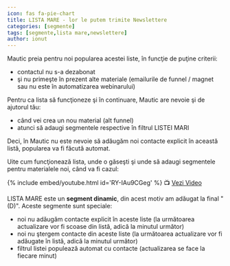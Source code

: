 ```yaml
---
icon: fas fa-pie-chart
title: LISTA MARE - lor le putem trimite Newslettere
categories: [segmente]
tags: [segmente,lista mare,newslettere]
author: ionut
---
```


Mautic preia pentru noi popularea acestei liste, în funcţie de puţine criterii:
* contactul nu s-a dezabonat
* şi nu primeşte în prezent alte materiale (emailurile de funnel / magnet sau nu este în automatizarea webinarului)

Pentru ca lista să funcţioneze şi în continuare, Mautic are nevoie şi de ajutorul tău:
* când vei crea un nou material (alt funnel)
* atunci să adaugi segmentele respective în filtrul LISTEI MARI

Deci, în Mautic nu este nevoie să adăugăm noi contacte explicit în această listă, popularea va fi făcută automat.

Uite cum funcţionează lista, unde o găseşti şi unde să adaugi segmentele pentru materialele noi, când va fi cazul:

{% include embed/youtube.html id='RY-IAu9CGeg' %}
📺 [Vezi Video](https://www.youtube.com/watch?v=RY-IAu9CGeg)

LISTA MARE este un **segment dinamic**, din acest motiv am adăugat la final "(D)". Aceste segmente sunt speciale:
* noi nu adăugăm contacte explicit în aceste liste (la următoarea actualizare vor fi scoase din listă, adică la minutul următor)
* noi nu ştergem contacte din aceste liste (la următoarea actualizare vor fi adăugate în listă, adică la minutul următor)
* filtrul listei populează automat cu contacte (actualizarea se face la fiecare minut)
